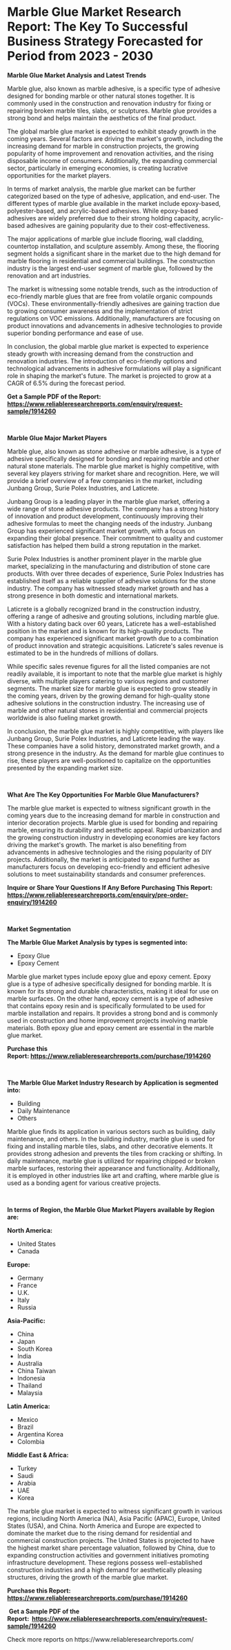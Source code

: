 <p><h1>Marble Glue Market Research Report: The Key To Successful Business Strategy Forecasted for Period from 2023 - 2030</h1></p><p><strong>Marble Glue Market Analysis and Latest Trends</strong></p>
<p><p>Marble glue, also known as marble adhesive, is a specific type of adhesive designed for bonding marble or other natural stones together. It is commonly used in the construction and renovation industry for fixing or repairing broken marble tiles, slabs, or sculptures. Marble glue provides a strong bond and helps maintain the aesthetics of the final product.</p><p>The global marble glue market is expected to exhibit steady growth in the coming years. Several factors are driving the market's growth, including the increasing demand for marble in construction projects, the growing popularity of home improvement and renovation activities, and the rising disposable income of consumers. Additionally, the expanding commercial sector, particularly in emerging economies, is creating lucrative opportunities for the market players.</p><p>In terms of market analysis, the marble glue market can be further categorized based on the type of adhesive, application, and end-user. The different types of marble glue available in the market include epoxy-based, polyester-based, and acrylic-based adhesives. While epoxy-based adhesives are widely preferred due to their strong holding capacity, acrylic-based adhesives are gaining popularity due to their cost-effectiveness.</p><p>The major applications of marble glue include flooring, wall cladding, countertop installation, and sculpture assembly. Among these, the flooring segment holds a significant share in the market due to the high demand for marble flooring in residential and commercial buildings. The construction industry is the largest end-user segment of marble glue, followed by the renovation and art industries.</p><p>The market is witnessing some notable trends, such as the introduction of eco-friendly marble glues that are free from volatile organic compounds (VOCs). These environmentally-friendly adhesives are gaining traction due to growing consumer awareness and the implementation of strict regulations on VOC emissions. Additionally, manufacturers are focusing on product innovations and advancements in adhesive technologies to provide superior bonding performance and ease of use.</p><p>In conclusion, the global marble glue market is expected to experience steady growth with increasing demand from the construction and renovation industries. The introduction of eco-friendly options and technological advancements in adhesive formulations will play a significant role in shaping the market's future. The market is projected to grow at a CAGR of 6.5% during the forecast period.</p></p>
<p><strong>Get a Sample PDF of the Report:&nbsp; <a href="https://www.reliableresearchreports.com/enquiry/request-sample/1914260">https://www.reliableresearchreports.com/enquiry/request-sample/1914260</a></strong></p>
<p>&nbsp;</p>
<p><strong>Marble Glue Major Market Players</strong></p>
<p><p>Marble glue, also known as stone adhesive or marble adhesive, is a type of adhesive specifically designed for bonding and repairing marble and other natural stone materials. The marble glue market is highly competitive, with several key players striving for market share and recognition. Here, we will provide a brief overview of a few companies in the market, including Junbang Group, Surie Polex Industries, and Laticrete.</p><p>Junbang Group is a leading player in the marble glue market, offering a wide range of stone adhesive products. The company has a strong history of innovation and product development, continuously improving their adhesive formulas to meet the changing needs of the industry. Junbang Group has experienced significant market growth, with a focus on expanding their global presence. Their commitment to quality and customer satisfaction has helped them build a strong reputation in the market.</p><p>Surie Polex Industries is another prominent player in the marble glue market, specializing in the manufacturing and distribution of stone care products. With over three decades of experience, Surie Polex Industries has established itself as a reliable supplier of adhesive solutions for the stone industry. The company has witnessed steady market growth and has a strong presence in both domestic and international markets.</p><p>Laticrete is a globally recognized brand in the construction industry, offering a range of adhesive and grouting solutions, including marble glue. With a history dating back over 60 years, Laticrete has a well-established position in the market and is known for its high-quality products. The company has experienced significant market growth due to a combination of product innovation and strategic acquisitions. Laticrete's sales revenue is estimated to be in the hundreds of millions of dollars.</p><p>While specific sales revenue figures for all the listed companies are not readily available, it is important to note that the marble glue market is highly diverse, with multiple players catering to various regions and customer segments. The market size for marble glue is expected to grow steadily in the coming years, driven by the growing demand for high-quality stone adhesive solutions in the construction industry. The increasing use of marble and other natural stones in residential and commercial projects worldwide is also fueling market growth.</p><p>In conclusion, the marble glue market is highly competitive, with players like Junbang Group, Surie Polex Industries, and Laticrete leading the way. These companies have a solid history, demonstrated market growth, and a strong presence in the industry. As the demand for marble glue continues to rise, these players are well-positioned to capitalize on the opportunities presented by the expanding market size.</p></p>
<p>&nbsp;</p>
<p><strong>What Are The Key Opportunities For Marble Glue Manufacturers?</strong></p>
<p><p>The marble glue market is expected to witness significant growth in the coming years due to the increasing demand for marble in construction and interior decoration projects. Marble glue is used for bonding and repairing marble, ensuring its durability and aesthetic appeal. Rapid urbanization and the growing construction industry in developing economies are key factors driving the market's growth. The market is also benefiting from advancements in adhesive technologies and the rising popularity of DIY projects. Additionally, the market is anticipated to expand further as manufacturers focus on developing eco-friendly and efficient adhesive solutions to meet sustainability standards and consumer preferences.</p></p>
<p><strong>Inquire or Share Your Questions If Any Before Purchasing This Report: <a href="https://www.reliableresearchreports.com/enquiry/pre-order-enquiry/1914260">https://www.reliableresearchreports.com/enquiry/pre-order-enquiry/1914260</a></strong></p>
<p>&nbsp;</p>
<p><strong>Market Segmentation</strong></p>
<p><strong>The Marble Glue Market Analysis by types is segmented into:</strong></p>
<p><ul><li>Epoxy Glue</li><li>Epoxy Cement</li></ul></p>
<p><p>Marble glue market types include epoxy glue and epoxy cement. Epoxy glue is a type of adhesive specifically designed for bonding marble. It is known for its strong and durable characteristics, making it ideal for use on marble surfaces. On the other hand, epoxy cement is a type of adhesive that contains epoxy resin and is specifically formulated to be used for marble installation and repairs. It provides a strong bond and is commonly used in construction and home improvement projects involving marble materials. Both epoxy glue and epoxy cement are essential in the marble glue market.</p></p>
<p><strong>Purchase this Report:&nbsp;<a href="https://www.reliableresearchreports.com/purchase/1914260">https://www.reliableresearchreports.com/purchase/1914260</a></strong></p>
<p>&nbsp;</p>
<p><strong>The Marble Glue Market Industry Research by Application is segmented into:</strong></p>
<p><ul><li>Building</li><li>Daily Maintenance</li><li>Others</li></ul></p>
<p><p>Marble glue finds its application in various sectors such as building, daily maintenance, and others. In the building industry, marble glue is used for fixing and installing marble tiles, slabs, and other decorative elements. It provides strong adhesion and prevents the tiles from cracking or shifting. In daily maintenance, marble glue is utilized for repairing chipped or broken marble surfaces, restoring their appearance and functionality. Additionally, it is employed in other industries like art and crafting, where marble glue is used as a bonding agent for various creative projects.</p></p>
<p>&nbsp;</p>
<p><strong>In terms of Region, the Marble Glue Market Players available by Region are:</strong></p>
<p>
    <p> <strong> North America: </strong>
        <ul>
            <li>United States</li>
            <li>Canada</li>
        </ul>
        </p> 
    <p> <strong> Europe: </strong>
        <ul>
            <li>Germany</li>
            <li>France</li>
            <li>U.K.</li>
            <li>Italy</li>
            <li>Russia</li>
        </ul>
        </p> 
    <p> <strong> Asia-Pacific: </strong>
        <ul>
            <li>China</li>
            <li>Japan</li>
            <li>South Korea</li>
            <li>India</li>
            <li>Australia</li>
            <li>China Taiwan</li>
            <li>Indonesia</li>
            <li>Thailand</li>
            <li>Malaysia</li>
        </ul>
        </p> 
    <p> <strong> Latin America: </strong>
        <ul>
            <li>Mexico</li>
            <li>Brazil</li>
            <li>Argentina Korea</li>
            <li>Colombia</li>
        </ul>
        </p> 
    <p> <strong> Middle East & Africa: </strong>
        <ul>
            <li>Turkey</li>
            <li>Saudi</li>
            <li>Arabia</li>
            <li>UAE</li>
            <li>Korea</li>
        </ul>
    </p>
    </p>
<p><p>The marble glue market is expected to witness significant growth in various regions, including North America (NA), Asia Pacific (APAC), Europe, United States (USA), and China. North America and Europe are expected to dominate the market due to the rising demand for residential and commercial construction projects. The United States is projected to have the highest market share percentage valuation, followed by China, due to expanding construction activities and government initiatives promoting infrastructure development. These regions possess well-established construction industries and a high demand for aesthetically pleasing structures, driving the growth of the marble glue market.</p></p>
<p><strong>Purchase this Report: <a href="https://www.reliableresearchreports.com/purchase/1914260">https://www.reliableresearchreports.com/purchase/1914260</a></strong></p>
<p>&nbsp;<strong>Get a Sample PDF of the Report:&nbsp;&nbsp;<a href="https://www.reliableresearchreports.com/enquiry/request-sample/1914260">https://www.reliableresearchreports.com/enquiry/request-sample/1914260</a></strong></p>
<p><strong></strong></p>
<p>Check more reports on https://www.reliableresearchreports.com/</p>